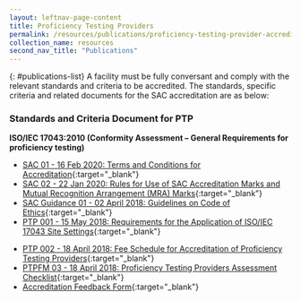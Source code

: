 ```yaml
---
layout: leftnav-page-content
title: Proficiency Testing Providers
permalink: /resources/publications/proficiency-testing-provider-accreditation
collection_name: resources
second_nav_title: "Publications"
---
```


{: #publications-list}
A facility must be fully conversant and comply with the relevant standards and criteria to be accredited. The standards, specific criteria and related documents for the SAC accreditation are as below:

### Standards and Criteria Document for PTP
**ISO/IEC 17043:2010 (Conformity Assessment – General Requirements for proficiency testing)**

<!-- COMMENT: The {:target="_blank"} syntax at the end of the Markdown document links is used to open the document in a new window tab -->
* [SAC 01 - 16 Feb 2020: Terms and Conditions for Accreditation](/files/documents/laboratory-accreditation/SAC-01-16Feb2020.pdf){:target="_blank"}
* [SAC 02 - 22 Jan 2020: Rules for Use of SAC Accreditation Marks and Mutual Recognition Arrangement (MRA) Marks](/files/documents/laboratory-accreditation/SAC-02-22-Jan-20.pdf){:target="_blank"}
* [SAC Guidance 01 - 02 April 2018: Guidelines on Code of Ethics](/files/documents/SAC-Guidance-01-Guidelines-on-Code-of-Ethics-(02-April-2018).pdf){:target="_blank"}
* [PTP 001 - 15 May 2018: Requirements for the Application of ISO/IEC 17043 Site Settings](/files/documents/proficiency-testing-providers/PTP-001-15-May-18.pdf){:target="_blank"}
<!-- NOTE: changes to Fees Schedule Fees Schedule must also be updated in 'Services -> Apply for Accreditation' -->
* [PTP 002 - 18 April 2018: Fee Schedule for Accreditation of Proficiency Testing Providers](/files/documents/proficiency-testing-providers/PTP-002-(18-April-2018).pdf){:target="_blank"}
* [PTPFM 03 - 18 April 2018: Proficiency Testing Providers Assessment Checklist](/files/documents/proficiency-testing-providers/PTPFM03-(18-April-2018).docx){:target="_blank"}
* [Accreditation Feedback Form](/files/documents/SACFM10-AC-feedback-form-15-Jul-19.doc){:target="_blank"}

